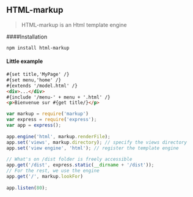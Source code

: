 ## HTML-markup

> HTML-markup is an Html template engine

####Installation

`npm install html-markup`

#### Little example

```HTML
#{set title,'MyPage' /}
#{set menu,'home' /}
#{extends '/model.html' /}
<div>...</div>
#{include '/menu-' + menu + '.html' /}
<p>Bienvenue sur #{get title/}</p>
```

```javascript
var markup = require('markup')
var express = require('express');
var app = express();
 
app.engine('html', markup.renderFile);
app.set('views', markup.directory); // specify the views directory 
app.set('view engine', 'html'); // register the template engine 
 
// What's on /dist folder is freely accessible 
app.get('/dist', express.static(__dirname + '/dist'));
// For the rest, we use the engine 
app.get('/', markup.lookFor)
 
app.listen(80);
```